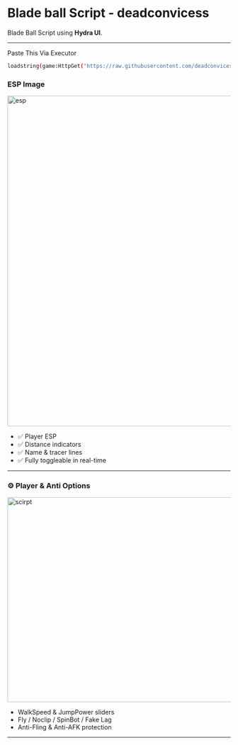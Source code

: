 # Blade ball Script - deadconvicess

 Blade Ball Script using **Hydra UI**.

---

Paste This Via Executor
```bash
loadstring(game:HttpGet("https://raw.githubusercontent.com/deadconvicess/Bladeball-Script/main/main.lua"))()
```






###  ESP Image




<img width="617" height="747" alt="esp" src="https://github.com/user-attachments/assets/86bb240f-0cf9-46c9-943d-a9aba58630fe" />






- ✅ Player ESP  
- ✅ Distance indicators  
- ✅ Name & tracer lines  
- ✅ Fully toggleable in real-time

---












### ⚙️ Player & Anti Options



<img width="807" height="463" alt="scirpt" src="https://github.com/user-attachments/assets/1ae816d9-1bec-4e86-ba41-fc7942cdbc16" />




- WalkSpeed & JumpPower sliders  
- Fly / Noclip / SpinBot / Fake Lag  
-  Anti-Fling & Anti-AFK protection  
---
